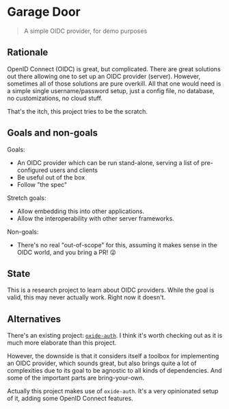 # Garage Door

> A simple OIDC provider, for demo purposes

## Rationale

OpenID Connect (OIDC) is great, but complicated. There are great solutions out there allowing one to set up an OIDC
provider (server). However, sometimes all of those solutions are pure overkill. All that one would need is a simple
single username/password setup, just a config file, no database, no customizations, no cloud stuff.

That's the itch, this project tries to be the scratch.

## Goals and non-goals

Goals:

* An OIDC provider which can be run stand-alone, serving a list of pre-configured users and clients
* Be useful out of the box
* Follow "the spec"

Stretch goals:

* Allow embedding this into other applications.
* Allow the interoperability with other server frameworks.

Non-goals:

* There's no real "out-of-scope" for this, assuming it makes sense in the OIDC world, and you bring a PR! 😜

## State

This is a research project to learn about OIDC providers. While the goal is valid, this may never actually work.
Right now it doesn't.

## Alternatives

There's an existing project: [`oxide-auth`](https://github.com/HeroicKatora/oxide-auth). I think it's worth checking
out as it is much more elaborate than this project.

However, the downside is that it considers itself a toolbox for implementing an OIDC provider, which sounds great,
but also brings quite a lot of complexities due to its goal to be agnostic to all kinds of dependencies. And some of
the important parts are bring-your-own.

Actually this project makes use of `oxide-auth`. It's a very opinionated setup of it, adding some OpenID Connect
features.
